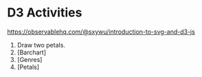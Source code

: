 # D3 Activities

https://observablehq.com/@sxywu/introduction-to-svg-and-d3-js

1. Draw two petals.
2. [Barchart]
3. [Genres]
4. [Petals]

